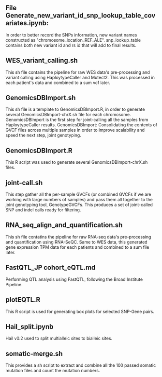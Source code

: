 ## File Generate_new_variant_id_snp_lookup_table_covariates.ipynb: 
In order to better record the SNPs information, new variant names constructed as "chromosome_location_REF_ALE".
snp_lookup_table contains both new variant id and rs id that will add to final results.

## WES_variant_calling.sh
This sh file contains the pipeline for raw WES data's pre-processing and variant calling using HaploytypeCaller and Mutect2. 
This was processed in each patient's data and combined to a sum vcf later.

## GenomicsDBImport.sh
This sh file is a template to GenomicsDBImport.R, in order to generate several GenomicsDBImport-chrX.sh file for each chromosome. GenomicsDBImport is the first step for joint-calling all the samples from HaploytypeCaller results.
GenomicsDBImport: Consolidating the contents of GVCF files across multiple samples in order to improve scalability and speed the next step, joint genotyping. 

## GenomicsDBImport.R
This R script was used to generate several GenomicsDBImport-chrX.sh files.

## joint-call.sh
This step gather all the per-sample GVCFs (or combined GVCFs if we are working with large numbers of samples) and pass them all together to the joint genotyping tool, GenotypeGVCFs. This produces a set of joint-called SNP and indel calls ready for filtering. 

## RNA_seq_align_and_quantification.sh
This sh file contatins the pipeline for raw RNA-seq data's pre-processing and quantification using RNA-SeQC.
Same to WES data, this generated gene expression TPM data for each patients and combined to a sum file later.

## FastQTL_JP cohort_eQTL.md
Performing QTL analysis using FastQTL, following the Broad Institute Pipeline.

## plotEQTL.R
This R script is used for generating box plots for selected SNP-Gene pairs.

## Hail_split.ipynb
Hail v0.2 used to split multialleic sites to bialleic sites.

## somatic-merge.sh
This provides a sh script to extract and combine all the 100 passed somatic mutation files and count the mutation numbers.
